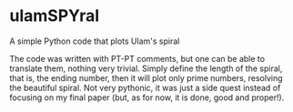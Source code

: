 # ulamSPYral
A simple Python code that plots Ulam's spiral

The code was written with PT-PT comments, but one can be able to translate them, nothing very trivial.
Simply define the length of the spiral, that is, the ending number, then it will plot only prime numbers, resolving the beautiful spiral. Not very pythonic, it was just a side quest instead of focusing on my final paper (but, as for now, it is done, good and proper!).
